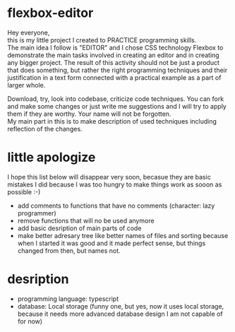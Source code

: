 # flexbox-editor

Hey everyone,  
this is my little project I created to PRACTICE programming skills.  
The main idea I follow is "EDITOR" and I chose CSS technology Flexbox to demonstrate the main tasks involved in creating an editor and in creating any bigger project.
The result of this activity should not be just a product that does something, but rather the right programming techniques and their justification in a text form connected with a practical example as a part of larger whole.  

Download, try, look into codebase, criticize code techniques. You can fork and make some changes or just write me suggestions and I will try to apply them if they are worthy.   Your name will not be forgotten.  
My main part in this is to make description of used techniques including reflection of the changes.  

# little apologize
I hope this list below will disappear very soon, becasue they are basic mistakes I did because I was too hungry to make things work as sooon as possible :-)
- add comments to functions that have no comments (character: lazy programmer)  
- remove functions that will no be used anymore  
- add basic desription of main parts of code  
- make better adresary tree like better names of files and sorting because when I started it was good and it made perfect sense, but things changed from then, but names not.

# desription
- programming language: typescript
- database: Local storage (funny one, but yes, now it uses local storage, because it needs more advanced database design I am not capable of for now)
